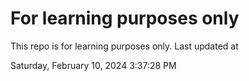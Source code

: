 # For learning purposes only
This repo is for learning purposes only.
Last updated at

Saturday, February 10, 2024 3:37:28 PM

